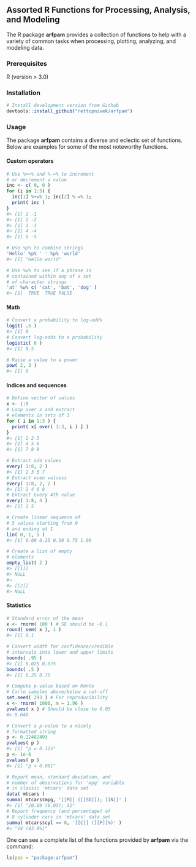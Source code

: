 ## Assorted R Functions for Processing, Analysis, and Modeling

The R package **arfpam** provides a collection of functions to help with a variety of common tasks when processing, plotting, analyzing, and modeling data.

### Prerequisites

R (version > 3.0)

### Installation

```r
# Install development version from Github
devtools::install_github("rettopnivek/arfpam")
```

### Usage

The package **arfpam** contains a diverse and eclectic set of functions. Below are examples for some of the most noteworthy functions.

#### Custom operators

```r
# Use %+=% and %-=% to increment 
# or decrement a value
inc <- c( 0, 0 )
for (i in 1:5) {
  inc[1] %+=% 1; inc[2] %-=% 1;
  print( inc )
}
#> [1] 1 -1
#> [1] 2 -2
#> [1] 3 -3
#> [1] 4 -4
#> [1] 5 -5

# Use %p% to combine strings
'Hello' %p% ' ' %p% 'world'
#> [1] "Hello world"

# Use %w% to see if a phrase is 
# contained within any of a set 
# of character strings
'at' %w% c( 'cat', 'bat', 'dog' )
#> [1]  TRUE  TRUE FALSE
```

#### Math

```r
# Convert a probability to log-odds
logit( .5 )
#> [1] 0
# Convert log-odds to a probability
logistic( 0 )
#> [1] 0.5

# Raise a value to a power
pow( 2, 3 )
#> [1] 8
```

#### Indices and sequences

```r
# Define vector of values
x <- 1:9
# Loop over x and extract 
# elements in sets of 3
for ( i in 1:3 ) {
  print( x[ over( 1:3, i ) ] )
}
#> [1] 1 2 3
#> [1] 4 5 6
#> [1] 7 8 9

# Extract odd values
every( 1:8, 2 )
#> [1] 1 3 5 7
# Extract even valuess
every( 1:8, 2, 2 )
#> [1] 2 4 6 8
# Extract every 4th value
every( 1:8, 4 )
#> [1] 1 5

# Create linear sequence of 
# 5 values starting from 0 
# and ending at 1
lin( 0, 1, 5 )
#> [1] 0.00 0.25 0.50 0.75 1.00

# Create a list of empty 
# elements
empty_list( 2 )
#> [[1]]
#> NULL
#> 
#> [[2]]
#> NULL
```

#### Statistics

```r
# Standard error of the mean
x <- rnorm( 100 ) # SE should be ~0.1
round( sem( x ), 1 )
#> [1] 0.1

# Convert width for confidence/credible 
# intervals into lower and upper limits
bounds( .95 )
#> [1] 0.025 0.975
bounds( .5 )
#> [1] 0.25 0.75

# Compute p-value based on Monte 
# Carlo samples above/below a cut-off
set.seed( 293 ) # For reproducibility
x <- rnorm( 1000, m = 1.96 )
pvalues( x ) # Should be close to 0.05
#> 0.048

# Convert a p-value to a nicely 
# formatted string
p <- 0.12482493
pvalues( p )
#> [1] "p = 0.125"
p <- 1e-6
pvalues( p )
#> [1] "p < 0.001"

# Report mean, standard deviation, and 
# number of observations for 'mpg' variable 
# in classic 'mtcars' data set
data( mtcars )
summa( mtcars$mpg, '[[M]] ([[SD]]); [[N]]' )
#> [1] "20.09 (6.03); 32"
# Report frequency (and percentage) of 
# 8 cylinder cars in 'mtcars' data set
summa( mtcars$cyl == 8, '[[C]] ([[P]]%)' )
#> "14 (43.8%)"
```

One can see a complete list of the functions provided by **arfpam** via the command:

```r
ls(pos = "package:arfpam")
```
